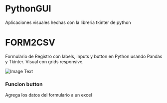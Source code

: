 # PythonGUI
Aplicaciones visuales hechas con la libreria tkinter de python


# FORM2CSV
Formulario de Registro con labels, inputs y button en Python usando Pandas y Tkinter. Visual con grids responsive.

![Image Text](https://github.com/facumruiz/PythonGUI/blob/main/Form2CSV/img/formbuttonlabel.PNG)

### Funcion button
Agrega los datos del formulario a un excel
